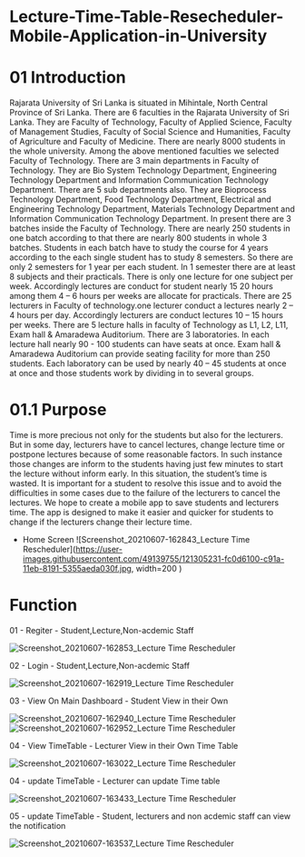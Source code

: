 # Lecture-Time-Table-Resecheduler-Mobile-Application-in-University

# 01 Introduction

   Rajarata University of Sri Lanka is situated in Mihintale, North Central Province of Sri Lanka. There are 6 faculties in the Rajarata University of Sri Lanka. They are Faculty of Technology, Faculty of Applied Science, Faculty of Management Studies, Faculty of Social Science and Humanities, Faculty of Agriculture and Faculty of Medicine. There are nearly 8000 students in the whole university. Among the above mentioned faculties we selected Faculty of Technology.
There are 3 main departments in Faculty of Technology. They are Bio System Technology Department, Engineering Technology Department and Information Communication Technology Department. There are 5 sub departments also. They are Bioprocess Technology Department, Food Technology Department, Electrical and Engineering Technology Department, Materials Technology Department and Information Communication Technology Department. 
In present there are 3 batches inside the Faculty of Technology. There are nearly 250 students in one batch according to that there are nearly 800 students in whole 3 batches. Students in each batch have to study the course for 4 years according to the each single student has to study 8 semesters. So there are only 2 semesters for 1 year per each student. In 1 semester there are at least 8 subjects and their practicals. There is only one lecture for one subject per week. Accordingly lectures are conduct for student nearly 15 20 hours among them 4 – 6 hours per weeks are allocate for practicals. 
There are 25 lecturers in Faculty of technology.one lecturer conduct a lectures nearly 2 – 4 hours per day. Accordingly lecturers are conduct lectures 10 – 15 hours per weeks. 
There are 5 lecture halls in faculty of Technology as L1, L2, L11, Exam hall & Amaradewa Auditorium. There are 3 laboratories. In each lecture hall nearly 90 - 100 students can have seats at once. Exam hall & Amaradewa Auditorium can provide seating facility for more than 250 students. Each laboratory can be used by nearly 40 – 45 students at once at once and those students work by dividing in to several groups. 


# 01.1	Purpose
   Time is more precious not only for the students but also for the lecturers. But in some day, lecturers have to cancel lectures, change lecture time or postpone lectures because of some reasonable factors. In such instance those changes are inform to the students having just few minutes to start the lecture without inform early. In this situation, the student’s time is wasted. It is important for a student to resolve this issue and to avoid the difficulties in some cases due to the failure of the lecturers to cancel the lectures. 
We hope to create a mobile app to save students and lecturers time. The app is designed to make it easier and quicker for students to change if the lecturers change their lecture time. 
* Home Screen
![Screenshot_20210607-162843_Lecture Time Rescheduler](https://user-images.githubusercontent.com/49139755/121305231-fc0d6100-c91a-11eb-8191-5355aeda030f.jpg, width=200 )


# Function
   01 - Regiter - Student,Lecture,Non-acdemic Staff
   
   ![Screenshot_20210607-162853_Lecture Time Rescheduler](https://user-images.githubusercontent.com/49139755/121305506-4989ce00-c91b-11eb-9882-bf67475e0cd2.jpg)

   
   02 - Login - Student,Lecture,Non-acdemic Staff
   
   ![Screenshot_20210607-162919_Lecture Time Rescheduler](https://user-images.githubusercontent.com/49139755/121305565-5b6b7100-c91b-11eb-843e-0665a41a6a41.jpg)


   03 - View On Main Dashboard - Student View in their Own
   
   ![Screenshot_20210607-162940_Lecture Time Rescheduler](https://user-images.githubusercontent.com/49139755/121305743-98376800-c91b-11eb-8277-fe1cd5048bef.jpg)
   ![Screenshot_20210607-162952_Lecture Time Rescheduler](https://user-images.githubusercontent.com/49139755/121305799-a5eced80-c91b-11eb-883f-a36d24b377f8.jpg)

   
   04 - View TimeTable - Lecturer View in their Own Time Table
   
   ![Screenshot_20210607-163022_Lecture Time Rescheduler](https://user-images.githubusercontent.com/49139755/121305610-67efc980-c91b-11eb-9786-f51a1e8d3f41.jpg)

   04 - update TimeTable - Lecturer can update Time table
   
   ![Screenshot_20210607-163433_Lecture Time Rescheduler](https://user-images.githubusercontent.com/49139755/121306063-07ad5780-c91c-11eb-9f66-a9808618662d.jpg)
   
   
   05 - update TimeTable - Student, lecturers and non acdemic staff can view the notification
   
   ![Screenshot_20210607-163537_Lecture Time Rescheduler](https://user-images.githubusercontent.com/49139755/121306295-46dba880-c91c-11eb-8cf8-aa2b65ac80fb.jpg)

